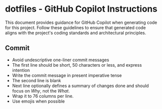# dotfiles - GitHub Copilot Instructions

This document provides guidance for GitHub Copilot when generating code for this project. Follow these guidelines to ensure that generated code aligns with the project's coding standards and architectural principles.

## Commit

- Avoid undescriptive one-liner commit messages
- The first line should be short, 50 characters or less, and express intention
- Write the commit message in present imperative tense
- The second line is blank
- Next line optionally defines a summary of changes done and should focus on _Why_, not the _What_.
- Wrap it to 76 columns per line.
- Use emojis when possible
